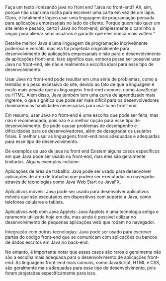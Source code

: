 Faça um texto ironizando java no front end
"Java no front-end? Ah, sim, porque não usar uma rocha para escrever uma carta em vez de um lápis. Claro, é totalmente lógico usar uma linguagem de programação pensada para aplicações empresariais no lado do cliente. Porque quem não quer um site lento e pesado, certo? Java no front-end, simplesmente o caminho a seguir para alienar seus usuários e garantir que eles nunca mais voltem."





Detalhe melhor
Java é uma linguagem de programação incrivelmente poderosa e versátil, mas ela foi projetada originalmente para desenvolvimento de aplicações empresariais e não para o desenvolvimento de aplicações front-end. Isso significa que, embora possa ser possível usar Java no front-end, ele não é realmente a escolha ideal para esse tipo de desenvolvimento.

Usar Java no front-end pode resultar em uma série de problemas, como a lentidão e o peso excessivo do site, devido ao fato de que a linguagem é muito mais pesada que as linguagens front-end comuns, como JavaScript ou HTML. Além disso, Java também tem uma curva de aprendizado mais íngreme, o que significa que pode ser mais difícil para os desenvolvedores dominarem as habilidades necessárias para usá-lo no front-end.

Em resumo, usar Java no front-end é uma escolha que pode ser feita, mas não é recomendada, pois não é a melhor opção para esse tipo de desenvolvimento. Ele pode causar problemas de desempenho e dificuldades para os desenvolvedores, além de desagradar os usuários finais. É melhor usar as linguagens front-end mais adequadas e adequadas para esse tipo de desenvolvimento.





De exemplos de uso de java no front end
Existem alguns casos específicos em que Java pode ser usado no front-end, mas eles são geralmente limitados. Alguns exemplos incluem:

Aplicações de área de trabalho: Java pode ser usado para desenvolver aplicações de área de trabalho que podem ser executadas no navegador através de tecnologias como Java Web Start ou JavaFX.

Aplicativos móveis: Java pode ser usado para desenvolver aplicativos móveis que são executados em dispositivos com suporte a Java, como telefones celulares e tablets.

Aplicativos web com Java Applets: Java Applets é uma tecnologia antiga e raramente utilizada hoje em dia, mas ainda é possível utilizar no desenvolvimento de pequenas aplicações web que rodam no navegador.

Integração com outras tecnologias: Java pode ser usado para escrever partes do código front-end que se comunicam com aplicações ou bancos de dados escritos em Java no back-end.

No entanto, é importante notar que esses casos são raros e geralmente não são a escolha mais adequada para o desenvolvimento de aplicações front-end. As linguagens front-end mais comuns, como JavaScript, HTML e CSS, são geralmente mais adequadas para esse tipo de desenvolvimento, pois foram projetadas especificamente para isso.